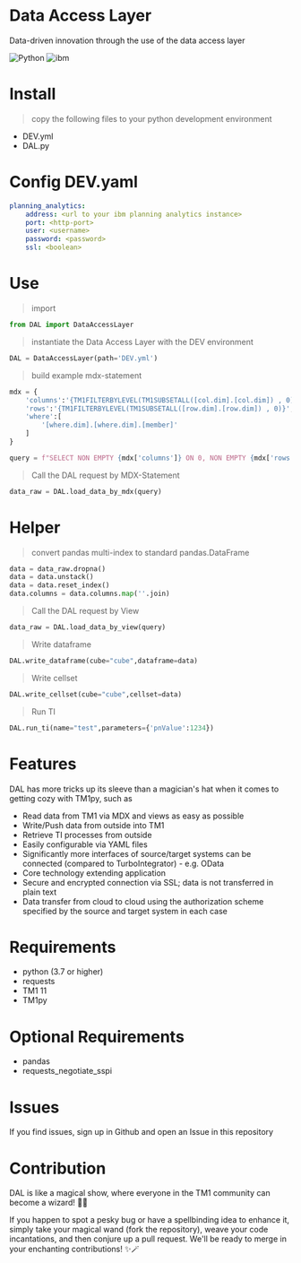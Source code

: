 # Data Access Layer 

Data-driven innovation through the use of the data access layer

![Python](https://img.shields.io/badge/python-3670A0?style=for-the-badge&logo=python&logoColor=ffdd54) 
![ibm](https://img.shields.io/badge/-PlanningAnalytics-052FAD?logo=ibm&style=for-the-badge) 

Install
=======================
> copy the following files to your python development environment
- DEV.yml
- DAL.py

Config DEV.yaml
=======================
```yaml
planning_analytics:
    address: <url to your ibm planning analytics instance>
    port: <http-port>
    user: <username>
    password: <password>
    ssl: <boolean>
```

Use
=======================
> import

``` python
from DAL import DataAccessLayer
```

> instantiate the Data Access Layer with the DEV environment
``` python
DAL = DataAccessLayer(path='DEV.yml')
```

> build example mdx-statement
``` python
mdx = {
    'columns':'{TM1FILTERBYLEVEL(TM1SUBSETALL([col.dim].[col.dim]) , 0)}',
    'rows':'{TM1FILTERBYLEVEL(TM1SUBSETALL([row.dim].[row.dim]) , 0)}',
    'where':[
        '[where.dim].[where.dim].[member]'
    ]
}

query = f"SELECT NON EMPTY {mdx['columns']} ON 0, NON EMPTY {mdx['rows']} ON 1 FROM [etl.data] WHERE ({','.join(mdx['where'])})"
```

> Call the DAL request by MDX-Statement
``` python
data_raw = DAL.load_data_by_mdx(query)
```

Helper
=======================

> convert pandas multi-index to standard pandas.DataFrame
``` python
data = data_raw.dropna()
data = data.unstack()
data = data.reset_index()
data.columns = data.columns.map(''.join)
```

> Call the DAL request by View
``` python
data_raw = DAL.load_data_by_view(query)
```

>  Write dataframe
``` python
DAL.write_dataframe(cube="cube",dataframe=data)
```

>  Write cellset
``` python
DAL.write_cellset(cube="cube",cellset=data)
```

> Run TI
``` python
DAL.run_ti(name="test",parameters={'pnValue':1234})
```

Features
=======================

DAL has more tricks up its sleeve than a magician's hat when it comes to getting cozy with TM1py, such as

- Read data from TM1 via MDX and views as easy as possible 
- Write/Push data from outside into TM1 
- Retrieve TI processes from outside 
- Easily configurable via YAML files 
- Significantly more interfaces of source/target systems can be connected (compared to TurboIntegrator) - e.g. OData 
- Core technology extending application 
- Secure and encrypted connection via SSL; data is not transferred in plain text 
- Data transfer from cloud to cloud using the authorization scheme specified by the source and target system in each case


Requirements
=======================

- python (3.7 or higher)
- requests
- TM1 11 
- TM1py

Optional Requirements
=======================

- pandas
- requests_negotiate_sspi


Issues
=======================

If you find issues, sign up in Github and open an Issue in this repository


Contribution
=======================

DAL is like a magical show, where everyone in the TM1 community can become a wizard! 🧙‍♂️

If you happen to spot a pesky bug or have a spellbinding idea to enhance it, simply take your magical wand (fork the repository), weave your code incantations, and then conjure up a pull request. We'll be ready to merge in your enchanting contributions! ✨🪄